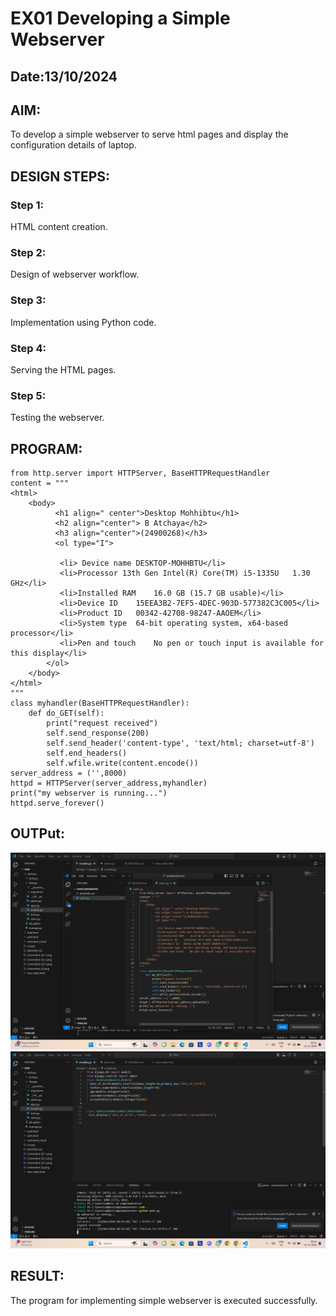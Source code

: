 # EX01 Developing a Simple Webserver
## Date:13/10/2024

## AIM:
To develop a simple webserver to serve html pages and display the configuration details of laptop.

## DESIGN STEPS:
### Step 1: 
HTML content creation.

### Step 2:
Design of webserver workflow.

### Step 3:
Implementation using Python code.

### Step 4:
Serving the HTML pages.

### Step 5:
Testing the webserver.

## PROGRAM:
```
from http.server import HTTPServer, BaseHTTPRequestHandler
content = """
<html>
    <body>
          <h1 align=" center">Desktop Mohhibtu</h1>
          <h2 align="center"> B Atchaya</h2>
          <h3 align="center">(24900268)</h3>
          <ol type="I">

           <li> Device name	DESKTOP-MOHHBTU</li>
           <li>Processor 13th Gen Intel(R) Core(TM) i5-1335U   1.30 GHz</li>
           <li>Installed RAM	16.0 GB (15.7 GB usable)</li>
           <li>Device ID	15EEA3B2-7EF5-4DEC-903D-577382C3C005</li>
           <li>Product ID	00342-42708-98247-AAOEM</li>
           <li>System type	64-bit operating system, x64-based processor</li>
           <li>Pen and touch	No pen or touch input is available for this display</li>
        </ol>  
    </body>
</html>
"""
class myhandler(BaseHTTPRequestHandler):
    def do_GET(self):
        print("request received")
        self.send_response(200)
        self.send_header('content-type', 'text/html; charset=utf-8')
        self.end_headers()
        self.wfile.write(content.encode())
server_address = ('',8000)
httpd = HTTPServer(server_address,myhandler)
print("my webserver is running...")
httpd.serve_forever()
```
## OUTPut:
![alt text](<Screenshot (7).png>)
![alt text](<Screenshot (8)-1.png>)
## RESULT:
The program for implementing simple webserver is executed successfully.
